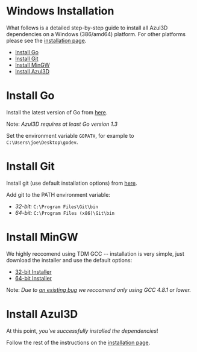 # Windows Installation

What follows is a detailed step-by-step guide to install all Azul3D dependencies on a Windows (386/amd64) platform. For other platforms please see the [installation page](/doc/install).

* [Install Go](#install-go)
* [Install Git](#install-git)
* [Install MinGW](#install-mingw)
* [Install Azul3D](#install-azul3d)

# Install Go

Install the latest version of Go from [here](http://golang.org/doc/install).

Note: *Azul3D requires at least Go version 1.3*

Set the environment variable `GOPATH`, for example to `C:\Users\joe\Desktop\godev`.

# Install Git

Install git (use default installation options) from [here](http://git-scm.com/downloads).

Add git to the PATH environment variable:

* *32-bit:* `C:\Program Files\Git\bin`
* *64-bit:* `C:\Program Files (x86)\Git\bin`

# Install MinGW

We highly reccomend using TDM GCC -- installation is very simple, just download the installer and use the default options:

* [32-bit Installer](http://sourceforge.net/projects/tdm-gcc/files/TDM-GCC%20Installer/tdm-gcc-4.8.1-3.exe/download)
* [64-bit Installer](http://sourceforge.net/projects/tdm-gcc/files/TDM-GCC%20Installer/tdm64-gcc-4.8.1-3.exe/download)

Note: *Due to [an existing bug](https://github.com/go-gl/glfw3/issues/91) we reccomend only using GCC 4.8.1 or lower.*

# Install Azul3D

At this point, *you've successfully installed the dependencies*!

Follow the rest of the instructions on the [installation page](/doc/install).

